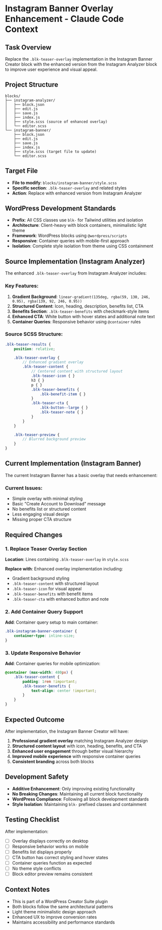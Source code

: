 # Instagram Banner Overlay Enhancement - Claude Code Context

## Task Overview
Replace the `.blk-teaser-overlay` implementation in the Instagram Banner Creator block with the enhanced version from the Instagram Analyzer block to improve user experience and visual appeal.

## Project Structure
```
blocks/
├── instagram-analyzer/
│   ├── block.json
│   ├── edit.js
│   ├── save.js
│   ├── index.js
│   ├── style.scss (source of enhanced overlay)
│   └── editor.scss
└── instagram-banner/
    ├── block.json
    ├── edit.js
    ├── save.js
    ├── index.js
    ├── style.scss (target file to update)
    └── editor.scss
```

## Target File
- **File to modify**: `blocks/instagram-banner/style.scss`
- **Specific section**: `.blk-teaser-overlay` and related styles
- **Action**: Replace with enhanced version from Instagram Analyzer

## WordPress Development Standards
- **Prefix**: All CSS classes use `blk-` for Tailwind utilities and isolation
- **Architecture**: Client-heavy with block containers, minimalistic light theme
- **Framework**: WordPress blocks using `@wordpress/scripts`
- **Responsive**: Container queries with mobile-first approach
- **Isolation**: Complete style isolation from theme using CSS containment

## Source Implementation (Instagram Analyzer)
The enhanced `.blk-teaser-overlay` from Instagram Analyzer includes:

### Key Features:
1. **Gradient Background**: `linear-gradient(135deg, rgba(59, 130, 246, 0.95), rgba(139, 92, 246, 0.95))`
2. **Structured Content**: Icon, heading, description, benefits list, CTA
3. **Benefits Section**: `.blk-teaser-benefits` with checkmark-style items
4. **Enhanced CTA**: White button with hover states and additional note text
5. **Container Queries**: Responsive behavior using `@container` rules

### Source SCSS Structure:
```scss
.blk-teaser-results {
    position: relative;

    .blk-teaser-overlay {
        // Enhanced gradient overlay
        .blk-teaser-content {
            // Centered content with structured layout
            .blk-teaser-icon { }
            h3 { }
            p { }
            .blk-teaser-benefits {
                .blk-benefit-item { }
            }
            .blk-teaser-cta {
                .blk-button--large { }
                .blk-teaser-note { }
            }
        }
    }

    .blk-teaser-preview {
        // Blurred background preview
    }
}
```

## Current Implementation (Instagram Banner)
The current Instagram Banner has a basic overlay that needs enhancement:

### Current Issues:
- Simple overlay with minimal styling
- Basic "Create Account to Download" message
- No benefits list or structured content
- Less engaging visual design
- Missing proper CTA structure

## Required Changes

### 1. Replace Teaser Overlay Section
**Location**: Lines containing `.blk-teaser-overlay` in `style.scss`

**Replace with**: Enhanced overlay implementation including:
- Gradient background styling
- `.blk-teaser-content` with structured layout
- `.blk-teaser-icon` for visual appeal
- `.blk-teaser-benefits` with benefit items
- `.blk-teaser-cta` with enhanced button and note

### 2. Add Container Query Support
**Add**: Container query setup to main container:
```scss
.blk-instagram-banner-container {
    container-type: inline-size;
}
```

### 3. Update Responsive Behavior
**Add**: Container queries for mobile optimization:
```scss
@container (max-width: 480px) {
    .blk-teaser-content {
        padding: 1rem !important;
        .blk-teaser-benefits {
            text-align: center !important;
        }
    }
}
```

## Expected Outcome
After implementation, the Instagram Banner Creator will have:

1. **Professional gradient overlay** matching Instagram Analyzer design
2. **Structured content layout** with icon, heading, benefits, and CTA
3. **Enhanced user engagement** through better visual hierarchy
4. **Improved mobile experience** with responsive container queries
5. **Consistent branding** across both blocks

## Development Safety
- **Additive Enhancement**: Only improving existing functionality
- **No Breaking Changes**: Maintaining all current block functionality  
- **WordPress Compliance**: Following all block development standards
- **Style Isolation**: Maintaining `blk-` prefixed classes and containment

## Testing Checklist
After implementation:
- [ ] Overlay displays correctly on desktop
- [ ] Responsive behavior works on mobile
- [ ] Benefits list displays properly
- [ ] CTA button has correct styling and hover states
- [ ] Container queries function as expected
- [ ] No theme style conflicts
- [ ] Block editor preview remains consistent

## Context Notes
- This is part of a WordPress Creator Suite plugin
- Both blocks follow the same architectural patterns
- Light theme minimalistic design approach
- Enhanced UX to improve conversion rates
- Maintains accessibility and performance standards